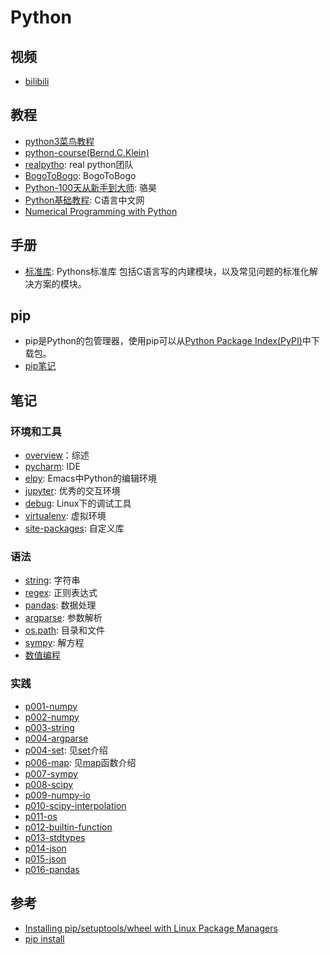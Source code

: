 # Python

## 视频

- [bilibili](https://www.bilibili.com/video/av39110187/?spm_id_from=333.788.videocard.5)

## 教程 

- [python3菜鸟教程](http://www.runoob.com/python3/python3-tutorial.html)
- [python-course(Bernd.C.Klein)](https://www.python-course.eu/index.php) 
- [realpytho](https://realpython.com): real python团队
- [BogoToBogo](https://www.bogotobogo.com/python/pytut.php): BogoToBogo
- [Python-100天从新手到大师](https://github.com/jackfrued/Python-100-Days): 骆昊
- [Python基础教程](http://c.biancheng.net/python/): C语言中文网
- [Numerical Programming with Python](https://www.python-course.eu/numerical_programming_with_python.php)
  
## 手册

- [标准库](https://docs.python.org/3/library/index.html): Pythons标准库
  包括C语言写的内建模块，以及常见问题的标准化解决方案的模块。
  
## pip

- pip是Python的包管理器，使用pip可以从[Python Package Index(PyPI)](pypi.org)中下载包。
- [pip笔记](./doc/pip.md)

## 笔记 

### 环境和工具

- [overview](./doc/overview.md)：综述
- [pycharm](./doc/pycharm.org): IDE
- [elpy](./doc/elpy.md): Emacs中Python的编辑环境
- [jupyter](./doc/jupyter.org): 优秀的交互环境
- [debug](./doc/debug.org): Linux下的调试工具
- [virtualenv](./doc/virtualenv.org): 虚拟环境
- [site-packages](./doc/site-packages.md): 自定义库

### 语法

- [string](./doc/string.org): 字符串
- [regex](./doc/regex.org): 正则表达式 
- [pandas](./doc/pandas.md): 数据处理
- [argparse](./doc/argparse.org): 参数解析
- [os.path](./doc/os-path.org): 目录和文件
- [sympy](./doc/sympy.org): 解方程
- [数值编程](./doc/numericalprogram.md)

### 实践

- [p001-numpy](./practice/p001-numpy.py)
- [p002-numpy](./practice/p002-numpy.py)
- [p003-string](./practice/p003-string.py)
- [p004-argparse](./practice/p004-argparse.py)
- [p004-set](./practice/p005-set.py): 见[set](https://www.programiz.com/python-programming/set)介绍
- [p006-map](./practice/p006-map.py): 见[map](https://www.geeksforgeeks.org/python-map-function/)函数介绍
- [p007-sympy](./practice/p007-sympy.py)
- [p008-scipy](./practice/p008-scipy.py)
- [p009-numpy-io](./practice/p009-numpy-io.py)
- [p010-scipy-interpolation](./practice/p010-scipy-interpolation.py)
- [p011-os](./practice/p011-os.py)
- [p012-builtin-function](./practice/p012-builtin-function.py)
- [p013-stdtypes](./practice/p013-stdtypes.py)
- [p014-json](./practice/p014-json.py)
- [p015-json](./practice/p015-nestlist.py)
- [p016-pandas](./practice/p016-pandas.py)
    
## 参考

- [Installing pip/setuptools/wheel with Linux Package Managers](https://packaging.python.org/guides/installing-using-linux-tools/#installing-pip-setuptools-wheel-with-linux-package-managers)
- [pip install](https://pip.pypa.io/en/stable/reference/pip_install/)
